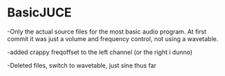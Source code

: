 # BasicJUCE

-Only the actual source files for the most basic audio program. At first commit it was just a volume and frequency control, not using a wavetable.

-added crappy freqoffset to the left channel (or the right i dunno)

-Deleted files, switch to wavetable, just sine thus far 
